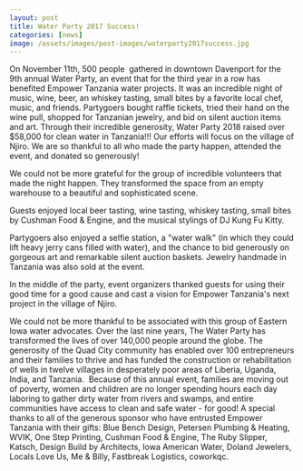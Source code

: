 ```yaml
---
layout: post
title: Water Party 2017 Success!
categories: [news]
image: /assets/images/post-images/waterparty2017success.jpg
---
```


On November 11th, 500 people&nbsp; gathered in downtown Davenport for the 9th annual Water Party, an event that for the third year in a row has benefited Empower Tanzania water projects. It was an incredible night of music, wine, beer, an whiskey tasting, small bites by a favorite local chef, music, and friends. Partygoers bought raffle tickets, tried their hand on the wine pull, shopped for Tanzanian jewelry, and bid on silent auction items and art. Through their incredible generosity, Water Party 2018 raised over $58,000 for clean water in Tanzania!!! Our efforts will focus on the village of Njiro. We are so thankful to all who made the party happen, attended the event, and donated so generously!

We could not be more grateful for the group of incredible volunteers that made the night happen. They transformed the space from an empty warehouse to a beautiful and sophisticated scene.

Guests enjoyed local beer tasting, wine tasting, whiskey tasting, small bites by Cushman Food & Engine, and the musical stylings of DJ Kung Fu Kitty.

Partygoers also enjoyed a selfie station, a "water walk" (in which they could lift heavy jerry cans filled with water), and the chance to bid generously on gorgeous art and remarkable silent auction baskets. Jewelry handmade in Tanzania was also sold at the event.

In the middle of the party, event organizers thanked guests for using their good time for a good cause and cast a vision for Empower Tanzania's next project in the village of Njiro.&nbsp;

We could not be more thankful to be associated with this group of Eastern Iowa water advocates. Over the last nine years, The Water Party has transformed the lives of over 140,000 people around the globe. The generosity of the Quad City community has enabled over 100 entrepreneurs and their families to thrive and has funded the construction or rehabilitation of wells in twelve villages in desperately poor areas of Liberia, Uganda, India, and Tanzania. &nbsp;Because of this annual event, families are moving out of poverty, women and children are no longer spending hours each day laboring to gather dirty water from rivers and swamps, and entire communities have access to clean and safe water - for good! A special thanks to all of the generous sponsor who have entrusted Empower Tanzania with their gifts: Blue Bench Design, Petersen Plumbing & Heating, WVIK, One Step Printing, Cushman Food & Engine, The Ruby Slipper, Katsch, Design Build by Architects, Iowa American Water, Doland Jewelers, Locals Love Us, Me & Billy, Fastbreak Logistics, coworkqc. &nbsp;